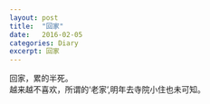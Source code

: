 ```yaml
---
layout: post
title:  "回家"
date:   2016-02-05
categories: Diary
excerpt: 回家
---
```

回家，累的半死。
<br>
越来越不喜欢，所谓的‘老家’,明年去寺院小住也未可知。
